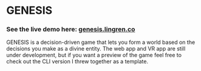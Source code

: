 # GENESIS

### See the live demo here: [genesis.lingren.co](http://genesis.lingren.co)

GENESIS is a decision-driven game that lets you form a world based on the decisions you make as a divine entity. The web app and VR app are still under development, but if you want a preview of the game feel free to check out the CLI version I threw together as a template.
